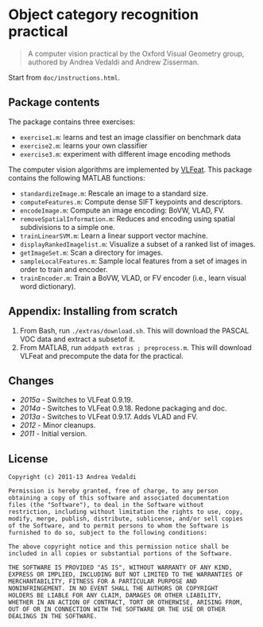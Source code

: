 # Object category recognition practical

> A computer vision practical by the Oxford Visual Geometry group,
> authored by Andrea Vedaldi and Andrew Zisserman.

Start from `doc/instructions.html`.

Package contents
----------------

The package contains three exercises:

* `exercise1.m`: learns and test an image classifier on benchmark data
* `exercise2.m`: learns your own classifier
* `exercise3.m`: experiment with different image  encoding methods

The computer vision algorithms are implemented by
[VLFeat](http://www.vlfeat.org). This package contains the following
MATLAB functions:

* `standardizeImage.m`: Rescale an image to a standard size.
* `computeFeatures.m`: Compute dense SIFT keypoints and descriptors.
* `encodeImage.m`: Compute an image encoding: BoVW, VLAD, FV.
* `removeSpatialInformation.m`: Reduces and encoding using spatial
  subdivisions to a simple one.
* `trainLinearSVM.m`: Learn a linear support vector machine.
* `displayRankedImagelist.m`: Visualize a subset of a ranked list of images.
* `getImageSet.m`: Scan a directory for images.
* `sampleLocalFeatures.m`: Sample local features from a set of images in order to train and encoder.
* `trainEncoder.m`: Train a BoVW, VLAD, or FV encoder (i.e., learn visual word dictionary).

Appendix: Installing from scratch
---------------------------------

1. From Bash, run `./extras/download.sh`. This will download the
   PASCAL VOC data and extract a subsetof it.
2. From MATLAB, run `addpath extras ; preprocess.m`. This will download VLFeat
   and precompute the data for the practical.

Changes
-------

* *2015a* - Switches to VLFeat 0.9.19.
* *2014a* - Switches to VLFeat 0.9.18. Redone packaging and doc.
* *2013a* - Switches to VLFeat 0.9.17. Adds VLAD and FV.
* *2012* - Minor cleanups.
* *2011* - Initial version.

License
-------

    Copyright (c) 2011-13 Andrea Vedaldi

    Permission is hereby granted, free of charge, to any person
    obtaining a copy of this software and associated documentation
    files (the "Software"), to deal in the Software without
    restriction, including without limitation the rights to use, copy,
    modify, merge, publish, distribute, sublicense, and/or sell copies
    of the Software, and to permit persons to whom the Software is
    furnished to do so, subject to the following conditions:

    The above copyright notice and this permission notice shall be
    included in all copies or substantial portions of the Software.

    THE SOFTWARE IS PROVIDED "AS IS", WITHOUT WARRANTY OF ANY KIND,
    EXPRESS OR IMPLIED, INCLUDING BUT NOT LIMITED TO THE WARRANTIES OF
    MERCHANTABILITY, FITNESS FOR A PARTICULAR PURPOSE AND
    NONINFRINGEMENT. IN NO EVENT SHALL THE AUTHORS OR COPYRIGHT
    HOLDERS BE LIABLE FOR ANY CLAIM, DAMAGES OR OTHER LIABILITY,
    WHETHER IN AN ACTION OF CONTRACT, TORT OR OTHERWISE, ARISING FROM,
    OUT OF OR IN CONNECTION WITH THE SOFTWARE OR THE USE OR OTHER
    DEALINGS IN THE SOFTWARE.
